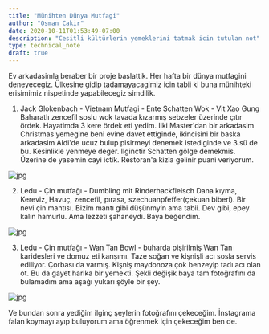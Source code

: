 ```yaml
---
title: "Münihten Dünya Mutfagi"
author: "Osman Cakir"
date: 2020-10-11T01:53:49-07:00
description: "Cesitli kültürlerin yemeklerini tatmak icin tutulan not"
type: technical_note
draft: true
---
```


Ev arkadasimla beraber bir proje baslattik. Her hafta bir dünya mutfagini deneyecegiz. Ülkesine gidip tadamayacagimiz icin tabii ki buna münihteki erisimimiz nispetinde yapabilecegiz simdilik.

1. Jack Glokenbach - Vietnam Mutfagi - Ente Schatten Wok - Vit Xao Gung 
Baharatlı zencefil soslu wok tavada kızarmış sebzeler üzerinde çıtır ördek. Hayatimda 3 kere ördek eti yedim. Ilki Master'dan bir arkadasim Christmas yemegine beni evine davet ettiginde, ikincisini bir baska arkadasim Aldi'de ucuz bulup pisirmeyi denemek istediginde ve 3.sü de bu. Kesinlikle yenmeye deger. Ilginctir Schatten gölge demekmis. Üzerine de yasemin cayi ictik. Restoran'a kizla gelinir puani veriyorum. 

![jpg](/world-cuisine/ente-schatten-wok.jpg)

2. Ledu - Çin mutfağı - Dumbling mit Rinderhackfleisch 
Dana kıyma, Kereviz, Havuç, zencefil, pırasa, szechuanpfeffer(çekuan biberi). Bir nevi çin mantısı. Bizim mantı gibi düşünmyin ama tabii. Dev gibi, epey kalın hamurlu. Ama lezzeti şahaneydi. Baya beğendim. 

![jpg](/world-cuisine/dumplings.jpg)

3. Ledu - Çin mutfağı - Wan Tan Bowl - buharda pişirilmiş Wan Tan karidesleri ve domuz eti karışımı. Taze soğan ve kişnişli acı sosla servis ediliyor. Çorbası da varmış. Kişniş maydonoza çok benzeyip tadı acı olan ot. Bu da gayet harika bir yemekti. Şekli değişik baya tam fotoğrafını da bulamadım ama aşağı yukarı şöyle bir şey. 

![jpg](/world-cuisine/wantan-bowl)

Ve bundan sonra yediğim ilginç şeylerin fotoğrafını çekeceğim. İnstagrama falan koymayı ayıp buluyorum ama öğrenmek için çekeceğim ben de. 